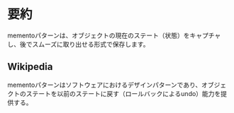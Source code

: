 # 要約
mementoパターンは、オブジェクトの現在のステート（状態）をキャプチャし、後でスムーズに取り出せる形式で保存します。

## Wikipedia
mementoパターンはソフトウェアにおけるデザインパターンであり、オブジェクトのステートを以前のステートに戻す（ロールバックによるundo）能力を提供する。
